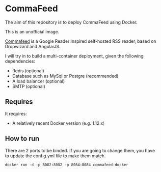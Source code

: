 # CommaFeed

The aim of this repository is to deploy CommaFeed using Docker.

This is an unofficial image.

[Commafeed](https://github.com/Athou/commafeed) is a Google Reader inspired self-hosted RSS reader, based on Dropwizard and AngularJS.

I will try in to build a multi-container deployment, given the following dependencies:
  - Redis (optional)
  - Database such as MySql or Postgre (recommended)
  - A load balancer (optional)
  - SMTP (optional)

## Requires

It requires:
  - A relatively recent Docker version (e.g. 1.12.x)
  
## How to run

There are 2 ports to be binded.
If you are going to change them, you have to update the config.yml file to make them match.

```
docker run -d -p 8082:8082 -p 8084:8084 commafeed-docker
```
